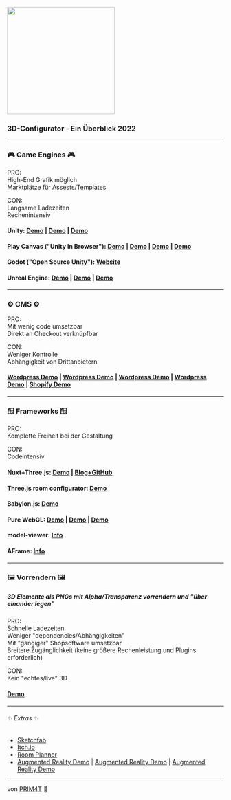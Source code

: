 <a> <img height ='250px' src ='https://cdn.hashnode.com/res/hashnode/image/upload/v1655416167040/Fy-J3WIgf.jpg?w=1600&h=840&fit=crop&crop=entropy&auto=compress'> </a>


### 3D-Configurator - Ein Überblick 2022

---

### 🎮 Game Engines 🎮

PRO:  
High-End Grafik möglich  
Marktplätze für Assests/Templates  

CON:  
Langsame Ladezeiten  
Rechenintensiv  

#### Unity: [Demo](https://techmedapp.itch.io/edytor-3d-disinfection-stand-eng) | [Demo](https://strook.itch.io/home-decorator) | [Demo](https://resources.unity.com/automotive-transportation-manufacturing-content/6-must-see-interactive-3d-product-configurators) 


#### Play Canvas ("Unity in  Browser"): [Demo](https://rzr.polaris.com/en-us/build-model/) | [Demo](https://dabmotors.com/configurator/) | [Demo](https://elfa.com/en-gb/plan/plan) | [Demo](https://playcanv.as/p/RqJJ9oU9?overlay=false) 

#### Godot ("Open Source Unity"): [Website](https://godotengine.org/)

#### Unreal Engine: [Demo](https://docs.unrealengine.com/4.26/en-US/Resources/Templates/ProductConfigurator/) | [Demo](https://www.unrealengine.com/marketplace/en-US/product/premium-configurator) | [Demo](https://www.unrealengine.com/marketplace/en-US/product/interactive-garage)



---

### ⚙️ CMS ⚙️
PRO:  
Mit wenig code umsetzbar  
Direkt an Checkout verknüpfbar

CON:  
Weniger Kontrolle  
Abhängigkeit von Drittanbietern   

#### [Wordpress Demo](https://codepen.io/prim4t/pen/ZErVwWz) | [Wordpress Demo](https://wordpress.org/plugins/site3d-configurator/) | [Wordpress Demo](https://es.wordpress.org/plugins/vividworks-3d-ecommerce-configurator/) | [Wordpress Demo](https://wordpress.org/plugins/immersive-designer/) | [Shopify Demo](https://apps.shopify.com/expivi-3d-product-configurator-1)

---

### 🪟 Frameworks 🪟
PRO:  
Komplette Freiheit bei der Gestaltung  

CON:  
Codeintensiv  

#### Nuxt+Three.js: [Demo](https://osorina.github.io/3d-headphones/) | [Blog+GitHub](https://official-osorina.medium.com/creating-a-3d-configurator-with-nuxt-and-three-js-part-1-6d40da0209e0)

#### Three.js room configurator: [Demo](https://threejs-room-configurator.netlify.app/)

#### Babylon.js: [Demo](https://deftntact.com/sofaconfigurator)

#### Pure WebGL: [Demo](https://github.com/kodaline/home-planner) | [Demo](https://cyber-fox.net/projects/cyberfox_3d_confifurator_demo_min/index.html) | [Demo](https://jolausa.com/configurator/)

#### model-viewer: [Info](https://modelviewer.dev/)

#### AFrame: [Info](https://aframe.io/)

---

###  🖼️ Vorrendern 🖼️   
##### 3D Elemente als PNGs mit Alpha/Transparenz vorrendern und "über einander legen"

PRO:  
Schnelle Ladezeiten  
Weniger "dependencies/Abhängigkeiten"  
Mit "gängiger" Shopsoftware umsetzbar  
Breitere Zugänglichkeit (keine größere Rechenleistung und Plugins erforderlich)  

CON:  
Kein "echtes/live" 3D  

#### [Demo](https://codepen.io/vincentntang/pen/LKgWbv)

---

###### ✨ Extras ✨

- [Sketchfab](https://sketchfab.com/search?q=configurator&type=models)
- [Itch.io](https://itch.io/search?q=configurator)
- [Room Planner](https://store.steampowered.com/app/1066110/Room_Planner__Design_Home_3D/)
- [Augmented Reality Demo](https://github.com/olucurious/Awesome-ARKit) | [Augmented Reality Demo](https://rufus31415.github.io/webxr/MRTK-HandInteraction/) | [Augmented Reality Demo](https://ar-js-org.github.io/AR.js-Docs/) 

---

von [PRIM4T](https://prim4t.art) 🦍
